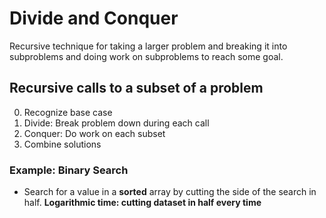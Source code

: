 # Divide and Conquer

Recursive technique for taking a larger problem and breaking it into subproblems
and doing work on subproblems to reach some goal.

## Recursive calls to a subset of a problem

0. Recognize base case
1. Divide: Break problem down during each call
2. Conquer: Do work on each subset
3. Combine solutions

### Example: Binary Search

- Search for a value in a **sorted** array by cutting the side of the search in half.
  **Logarithmic time: cutting dataset in half every time**
